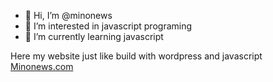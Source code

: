 - 👋 Hi, I’m @minonews
- 👀 I’m interested in javascript programing
- 🌱 I’m currently learning javascript

<!---
minonews/minonews is a ✨ special ✨ repository because its `README.md` (this file) appears on your GitHub profile.
You can click the Preview link to take a look at your changes.
--->

Here my website just like build with wordpress and javascript [Minonews.com](https://www.minonews.com)
